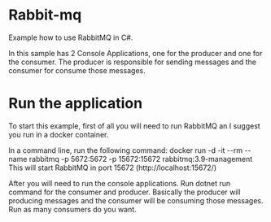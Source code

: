 # Rabbit-mq
Example how to use RabbitMQ in C#.

In this sample has 2 Console Applications, one for the producer and one for the consumer. The producer is responsible for sending messages and the consumer for consume those messages.

# Run the application
To start this example, first of all you will need to run RabbitMQ an I suggest you run in a docker container.

In a command line, run the following command: docker run -d -it --rm --name rabbitmq -p 5672:5672 -p 15672:15672 rabbitmq:3.9-management This will start RabbitMQ in port 15672 (http://localhost:15672/)

After you will need to run the console applications. Run dotnet run command for the consumer and producer. Basically the producer will producing messages and the consumer will be consuming those messages. Run as many consumers do you want.



